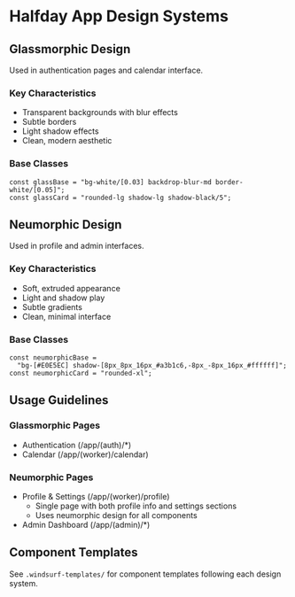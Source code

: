 # Halfday App Design Systems

## Glassmorphic Design

Used in authentication pages and calendar interface.

### Key Characteristics

- Transparent backgrounds with blur effects
- Subtle borders
- Light shadow effects
- Clean, modern aesthetic

### Base Classes

```tsx
const glassBase = "bg-white/[0.03] backdrop-blur-md border-white/[0.05]";
const glassCard = "rounded-lg shadow-lg shadow-black/5";
```

## Neumorphic Design

Used in profile and admin interfaces.

### Key Characteristics

- Soft, extruded appearance
- Light and shadow play
- Subtle gradients
- Clean, minimal interface

### Base Classes

```tsx
const neumorphicBase =
  "bg-[#E0E5EC] shadow-[8px_8px_16px_#a3b1c6,-8px_-8px_16px_#ffffff]";
const neumorphicCard = "rounded-xl";
```

## Usage Guidelines

### Glassmorphic Pages

- Authentication (/app/(auth)/\*)
- Calendar (/app/(worker)/calendar)

### Neumorphic Pages

- Profile & Settings (/app/(worker)/profile)
  - Single page with both profile info and settings sections
  - Uses neumorphic design for all components
- Admin Dashboard (/app/(admin)/\*)

## Component Templates

See `.windsurf-templates/` for component templates following each design system.
